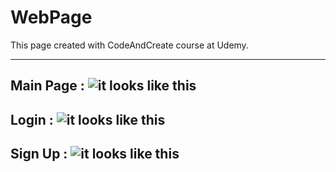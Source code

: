# WebPage
This page created with CodeAndCreate course at Udemy. 

---------------------------------------------------------------------
Main Page : 
![it looks like this](https://github.com/edanurtosun/WebPage/blob/master/page.png)
---------------------------------------------------------------------
Login :
![it looks like this](https://github.com/edanurtosun/WebPage/blob/master/login.png)
---------------------------------------------------------------------
Sign Up : 
![it looks like this](https://github.com/edanurtosun/WebPage/blob/master/sign%20up.png)
---------------------------------------------------------------------
